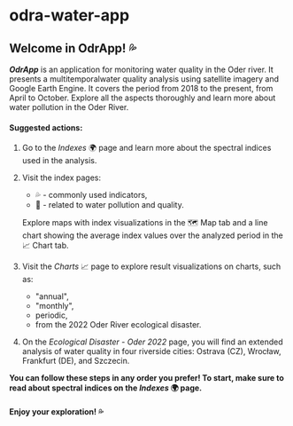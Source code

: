 # odra-water-app
## Welcome in OdrApp! 💦

***OdrApp*** is an application for monitoring water quality in the Oder river. It presents a multitemporalwater quality analysis using satellite imagery and Google Earth Engine. It covers the period from 2018 to the present, from April to October. Explore all the aspects thoroughly and learn more about water pollution in the Oder River.

#### Suggested actions:
1. Go to the *Indexes* 🌍 page and learn more about the spectral indices used in the analysis.
2. Visit the index pages:
    - 💦 - commonly used indicators,
    - 🦠 - related to water pollution and quality.

    Explore maps with index visualizations in the 🗺️ Map tab and a line chart showing the average index values over the analyzed period in the 📈 Chart tab.

3. Visit the *Charts* 📈 page to explore result visualizations on charts, such as:
    - "annual",
    - "monthly",
    - periodic,
    - from the 2022 Oder River ecological disaster.
4. On the *Ecological Disaster - Oder 2022* page, you will find an extended analysis of water quality in four riverside cities: Ostrava (CZ), Wrocław, Frankfurt (DE), and Szczecin.
   
**You can follow these steps in any order you prefer! To start, make sure to read about spectral indices on the *Indexes* 🌍 page.**

#### Enjoy your exploration! 💦
